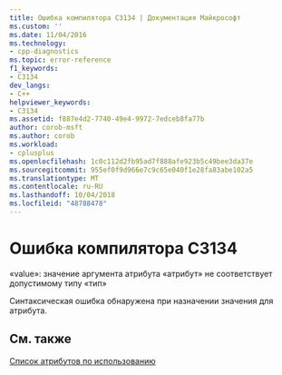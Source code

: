 ```yaml
---
title: Ошибка компилятора C3134 | Документация Майкрософт
ms.custom: ''
ms.date: 11/04/2016
ms.technology:
- cpp-diagnostics
ms.topic: error-reference
f1_keywords:
- C3134
dev_langs:
- C++
helpviewer_keywords:
- C3134
ms.assetid: f887e4d2-7740-49e4-9972-7edceb8fa77b
author: corob-msft
ms.author: corob
ms.workload:
- cplusplus
ms.openlocfilehash: 1c0c112d2fb95ad7f888afe923b5c49bee3da37e
ms.sourcegitcommit: 955ef0f9d966e7c9c65e040f1e28fa83abe102a5
ms.translationtype: MT
ms.contentlocale: ru-RU
ms.lasthandoff: 10/04/2018
ms.locfileid: "48788478"
---
```

# <a name="compiler-error-c3134"></a>Ошибка компилятора C3134

«value»: значение аргумента атрибута «атрибут» не соответствует допустимому типу «тип»

Синтаксическая ошибка обнаружена при назначении значения для атрибута.

## <a name="see-also"></a>См. также

[Список атрибутов по использованию](../../windows/attributes/attributes-by-usage.md)